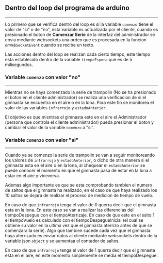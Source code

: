 ## Dentro del loop del programa de arduino
---
Lo primero que se verifica dentro del loop es si la variable ```comenzo``` tiene el valor de "si" o de "no", esta variable es actualizada por el cliente, cuando es presionado el boton de **Comenzar Serie** de la interfaz del administrador se envia mediante websockets una orden que es procesada en la funcion ```onWebSocketEvent``` cuando se recibe un texto.


Las acciones dentro del loop se realizan cada cierto tiempo, este tiempo esta establecido dentro de la variable ```tiempoEspera``` que es de 5 milisegundos.


### Variable ```comenzo``` con valor "no"
---
Mientras no se haya comenzado la serie de trampolin (No se ha presionado el boton en el cliente administrador) se realiza una verificacion de si el gimnasta se encuentra en el aire o en la lona. Para este fin se monitorea el valor de las variables ```infrarrojo``` y ```estadoAnterior```.

El objetivo es que mientras el gimnasta este en el aire el Administrador (persona que controla el cliente administrador) pueda presionar el boton y cambiar el valor de la variable ```comenzo``` a "si".


### Variable ```comenzo``` con valor "si"
---
Cuando ya se comenzo la serie de trampolin se van a seguir monitoreando los valores de ```infrarrojo``` y ```estadoAnterior```, o dicho de otra manera si el gimnasta esta en el aire o en la lona, al chequear el ```estadoAnterior``` se puede conocer el momento en que el gimnasta pasa de estar en la lona a estar en el aire y viceversa.

Ademas algo importante es que se esta comprobando tambien el numero de saltos que el gimnasta ha realizado, en el caso de que haya realizado los 10 saltos se dejara de realizar el proceso de medicion de tiempo de vuelo.

En caso de que ```infrarrojo``` tenga el valor de 0 querra decir que el gimnasta esta en la lona. En este caso se van a realizar las diferencias del tiempoDespegue con el tiempoAterrizaje. En caso de que este en el salto 1 el tiempoVuelo es calculado con el tiempoDespegueInicial (el cual se obtiene su valor en la ultima vez que el gimnasta aterrizo antes de que se comenzara la serie). Algo que tambien sucede cada vez que el gimnasta haya aterrizado es enviar datos al cliente mediante websockets dentro de la variable json ```object``` y se aumentaa el contador de saltos.

En caso de que ```infrarrojo``` tenga el valor de 1 querra decir que el gimnasta esta en el aire, en este momento simplemente se media el tiempoDespegue.